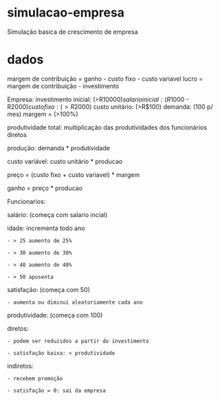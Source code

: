 # simulacao-empresa
 Simulação basica de crescimento de empresa 

# dados

margem de contribuição = ganho - custo fixo - custo variavel
lucro = margem de contribuição - investimento

Empresa:
investimento inicial: (>R$10000)
salario inicial: (R$1000 - R$2000)
custo fixo: (>R$2000)
custo unitário: (>R$100)
demanda: (100 p/ mes)
margem = (>100%)

produtividade total: multiplicação das produtividades dos funcionários diretos

produção: demanda * produtividade

custo variável: custo unitário * producao

preço = (custo fixo + custo variavel) * margem

ganho = preço * producao 

Funcionarios: 

salário: (começa com salario incial)

idade: incrementa todo ano

	- > 25 aumento de 25%
	
	- > 30 aumento de 30%
	
	- > 40 aumento de 40%
	
	- > 50 aposenta
	
satisfação: (começa com 50)

	- aumenta ou diminui aleatoriamente cada ano
	
produtividade: (começa com 100)

diretos: 

	- podem ser reduzidos a partir do investimento
	
	- satisfação baixa: < produtividade

indiretos:

	- recebem promoção
	
	- satisfação = 0: sai da empresa





